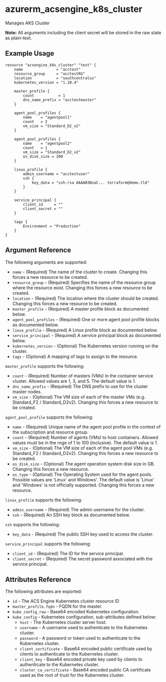 # azurerm_acsengine_k8s_cluster

Manages AKS Cluster

**Note:** All arguments including the client secret will be stored in the raw state as plain-text.

## Example Usage

<!-- Try testing this exact configuration -->
```hcl
resource "acsengine_k8s_cluster" "test" {
	name               = "acctest"
	resource_group     = "acctestRG"
	location           = "southcentralus"
	kubernetes_version = "1.10.4"

	master_profile {
		count           = 1
		dns_name_prefix = "acctestmaster"
	}

	agent_pool_profiles {
		name    = "agentpool1"
		count   = 2
		vm_size = "Standard_D2_v2"
	}

	agent_pool_profiles {
		name    = "agentpool2"
		count   = 1
		vm_size = "Standard_D2_v2"
		os_disk_size = 200
	}

	linux_profile {
		admin_username = "acctestuser"
		ssh {
			key_data = "ssh-rsa AAAAB3NzaC... terraform@demo.tld"
		}
	}

	service_principal {
		client_id     = ""
		client_secret = ""
	}

	tags {
		Environment = "Production"
	}
}
```

## Argument Reference

The following arguments are supported:

* `name` - (Required) The name of the cluster to create. Changing this forces a new resource to be created.
* `resource_group` - (Required) Specifies the name of the resource group where the resource exist. Changing this forces a new resource to be created.
* `location` - (Required) The location where the cluster should be created. Changing this forces a new resource to be created.
* `master_profile` - (Required) A master profile block as documented below.
* `agent_pool_profiles` - (Required) One or more agent pool profile blocks as documented below.
* `linux_profile` - (Required) A Linux profile block as documented below.
* `service_principal` - (Required) A service principal block as documented below.
* `kubernetes_version` - (Optional) The Kubernetes version running on the cluster.
* `tags` - (Optional) A mapping of tags to assign to the resource.

`master_profile` supports the following:

* `count` - (Required) Number of masters (VMs) in the container service cluster. Allowed values are 1, 3, and 5. The default value is 1.
* `dns_name_prefix` - (Required) The DNS prefix to use for the cluster master nodes.
* `vm_size` - (Optional) The VM size of each of the master VMs (e.g. Standard_F2 / Standard_D2v2). Changing this forces a new resource to be created.

<!-- * `osdisk_size` - (Optional) Size in GB of the OS disk for each master node. -->

`agent_pool_profile` supports the following:

* `name` - (Required) Unique name of the agent pool profile in the context of the subscription and resource group.
* `count` - (Required) Number of agents (VMs) to host containers. Allowed values must be in the rnge of 1 to 100 (inclusive). The default value is 1.
* `vm_size` - (Optional) The VM size of each of the agent pool VMs (e.g. Standard_F2 / Standard_D2v2). Changing this forces a new resource to be created.
* `os_disk_size` - (Optional) The agent operation system disk size in GB. Changing this forces a new resource.
* `os_type` - (Optional) The Operating System used for the agent pools. Possible values are 'Linux' and Windows'. The default value is 'Linux' and 'Windows' is not officially supported. Changing this forces a new resource.

<!-- * `os_type` - (Optional) The OS type of each of the agent pool VMs. Allowed values are Linux and Windows. The default value is Linux. Changing this forces a new resource to be created. -->
<!-- * `osdisk_size` - (Optional) Size in GB of the OS disk for each of the agent pool VMs. -->

`linux_profile` supports the following:

* `admin_username` - (Required) The admin username for the cluster.
* `ssh` - (Required) An SSH key block as documented below.

`ssh` supports the following:

* `key_data` - (Required) The public SSH key used to access the cluster.

`service_principal` supports the following:

* `client_id` - (Required) The ID for the service principal.
* `client_secret` - (Required) The secret password associated with the service principal.

## Attributes Reference

The following attributes are exported:

* `id` - The ACS Engine Kubernetes cluster resource ID
* `master_profile.fqdn` - FQDN for the master.
* `kube_config_raw` - Base64 encoded Kubernetes configuration.
* `kube_config` - Kubernetes configuration, sub-attributes defined below:
	* `host` - The Kubernetes cluster server host.
	* `username` - A username used to authenticate to the Kubernetes cluster.
	* `password` - A password or token used to authenticate to the Kubernetes cluster.
	* `client_certificate` - Base64 encoded public certificate used by clients to authenticate to the Kubernetes cluster.
	* `client_key` - Base64 encoded private key used by clients to authenticate to the Kubernetes cluster.
	* `cluster_ca_certificate` - Base64 encoded public CA certificate used as the root of trust for the Kubernetes cluster.
